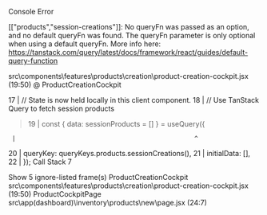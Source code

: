Console Error

[["products","session-creations"]]: No queryFn was passed as an option, and no default queryFn was found. The queryFn parameter is only optional when using a default queryFn. More info here: https://tanstack.com/query/latest/docs/framework/react/guides/default-query-function

src\components\features\products\creation\product-creation-cockpit.jsx (19:50) @ ProductCreationCockpit

17 | // State is now held locally in this client component.
18 | // Use TanStack Query to fetch session products

> 19 | const { data: sessionProducts = [] } = useQuery({

     |                                                  ^

20 | queryKey: queryKeys.products.sessionCreations(),
21 | initialData: [],
22 | });
Call Stack
7

Show 5 ignore-listed frame(s)
ProductCreationCockpit
src\components\features\products\creation\product-creation-cockpit.jsx (19:50)
ProductCockpitPage
src\app\(dashboard)\inventory\products\new\page.jsx (24:7)
